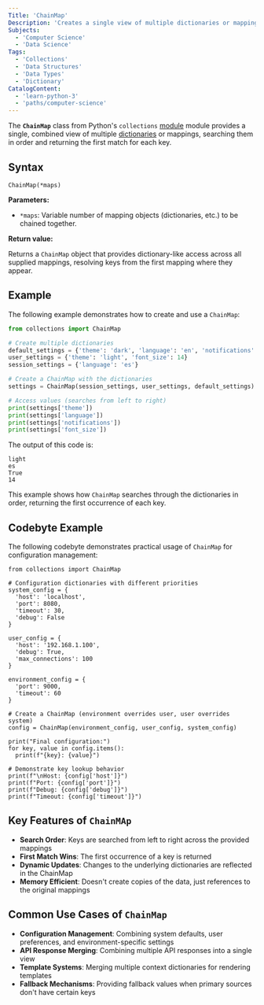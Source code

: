 ```yaml
---
Title: 'ChainMap'
Description: 'Creates a single view of multiple dictionaries or mappings in Python.'
Subjects:
  - 'Computer Science'
  - 'Data Science'
Tags:
  - 'Collections'
  - 'Data Structures'
  - 'Data Types'
  - 'Dictionary'
CatalogContent:
  - 'learn-python-3'
  - 'paths/computer-science'
---
```


The **`ChainMap`** class from Python's `collections` [module](https://www.codecademy.com/resources/docs/python/modules) module provides a single, combined view of multiple [dictionaries](https://www.codecademy.com/resources/docs/python/dictionaries) or mappings, searching them in order and returning the first match for each key.

## Syntax

```pseudo
ChainMap(*maps)
```

**Parameters:**

- `*maps`: Variable number of mapping objects (dictionaries, etc.) to be chained together.

**Return value:**

Returns a `ChainMap` object that provides dictionary-like access across all supplied mappings, resolving keys from the first mapping where they appear.

## Example

The following example demonstrates how to create and use a `ChainMap`:

```py
from collections import ChainMap

# Create multiple dictionaries
default_settings = {'theme': 'dark', 'language': 'en', 'notifications': True}
user_settings = {'theme': 'light', 'font_size': 14}
session_settings = {'language': 'es'}

# Create a ChainMap with the dictionaries
settings = ChainMap(session_settings, user_settings, default_settings)

# Access values (searches from left to right)
print(settings['theme'])
print(settings['language'])
print(settings['notifications'])
print(settings['font_size'])
```

The output of this code is:

```shell
light
es
True
14
```

This example shows how `ChainMap` searches through the dictionaries in order, returning the first occurrence of each key.

## Codebyte Example

The following codebyte demonstrates practical usage of `ChainMap` for configuration management:

```codebyte/python
from collections import ChainMap

# Configuration dictionaries with different priorities
system_config = {
  'host': 'localhost',
  'port': 8080,
  'timeout': 30,
  'debug': False
}

user_config = {
  'host': '192.168.1.100',
  'debug': True,
  'max_connections': 100
}

environment_config = {
  'port': 9000,
  'timeout': 60
}

# Create a ChainMap (environment overrides user, user overrides system)
config = ChainMap(environment_config, user_config, system_config)

print("Final configuration:")
for key, value in config.items():
  print(f"{key}: {value}")

# Demonstrate key lookup behavior
print(f"\nHost: {config['host']}")
print(f"Port: {config['port']}")
print(f"Debug: {config['debug']}")
print(f"Timeout: {config['timeout']}")
```

## Key Features of `ChainMAp`

- **Search Order**: Keys are searched from left to right across the provided mappings
- **First Match Wins**: The first occurrence of a key is returned
- **Dynamic Updates**: Changes to the underlying dictionaries are reflected in the ChainMap
- **Memory Efficient**: Doesn't create copies of the data, just references to the original mappings

## Common Use Cases of `ChainMap`

- **Configuration Management**: Combining system defaults, user preferences, and environment-specific settings
- **API Response Merging**: Combining multiple API responses into a single view
- **Template Systems**: Merging multiple context dictionaries for rendering templates
- **Fallback Mechanisms**: Providing fallback values when primary sources don't have certain keys
